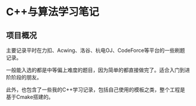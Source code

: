 # C++与算法学习笔记

## 项目概况
主要记录平时在力扣、Acwing、洛谷、杭电OJ、CodeForce等平台的一些刷题记录。

一般能入选的都是中等偏上难度的题目，因为简单的都直接做完了。适合入门到进阶阶段的朋友。

此外，也包含了一些我的C++学习记录，包括自己使用的模板之类，整个工程是基于Cmake搭建的。
